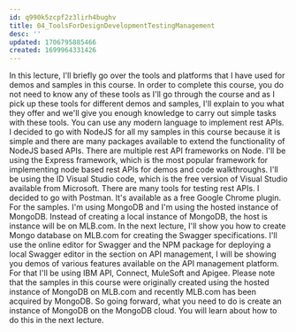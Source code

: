 ```yaml
---
id: q990k5zcpf2z3lirh4bughv
title: 04_ToolsForDesignDevelopmentTestingManagement
desc: ''
updated: 1706795885466
created: 1699964331426
---
```

In this lecture, I'll briefly go over the tools and platforms that I have used for demos and samples in this course. In order to complete this course, you do not need to know any of these tools as I'll go through the course and as I pick up these tools for different demos and samples, I'll explain to you what they offer and we'll give you enough knowledge to carry out simple tasks with these tools. You can use any modern language to implement rest APIs. I decided to go with NodeJS for all my samples in this course because it is simple and there are many packages available to extend the functionality of NodeJS based APIs. There are multiple rest API frameworks on Node. I'll be using the Express framework, which is the most popular framework for implementing node based rest APIs for demos and code walkthroughs. I'll be using the ID Visual Studio code, which is the free version of Visual Studio available from Microsoft. There are many tools for testing rest APIs. I decided to go with Postman. It's available as a free Google Chrome plugin. For the samples. I'm using MongoDB and I'm using the hosted instance of MongoDB. Instead of creating a local instance of MongoDB, the host is instance will be on MLB.com. In the next lecture, I'll show you how to create Mongo database on MLB.com for creating the Swagger specifications. I'll use the online editor for Swagger and the NPM package for deploying a local Swagger editor in the section on API management, I will be showing you demos of various features available on the API management platform. For that I'll be using IBM API, Connect, MuleSoft and Apigee. Please note that the samples in this course were originally created using the hosted instance of MongoDB on MLB.com and recently MLB.com has been acquired by MongoDB. So going forward, what you need to do is create an instance of MongoDB on the MongoDB cloud. You will learn about how to do this in the next lecture.